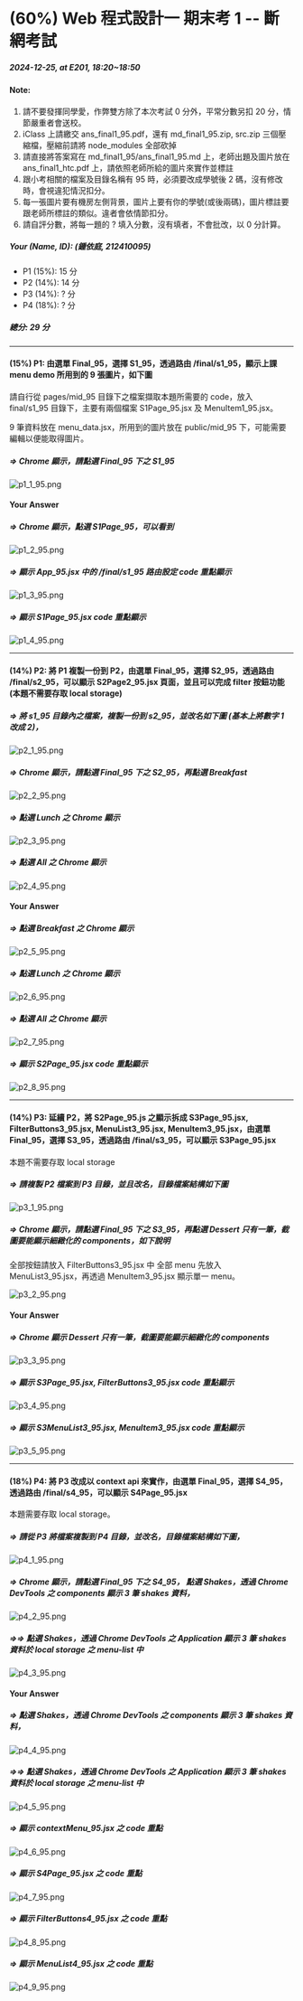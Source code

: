 # (60%) Web 程式設計一 期末考 1 -- 斷網考試

##### 2024-12-25, at E201, 18:20~18:50

#### Note:

1. 請不要發揮同學愛，作弊雙方除了本次考試 0 分外，平常分數另扣 20 分，情節嚴重者會送校。
2. iClass 上請繳交 ans_final1_95.pdf，還有 md_final1_95.zip, src.zip 三個壓縮檔，壓縮前請將 node_modules 全部砍掉
3. 請直接將答案寫在 md_final1_95/ans_final1_95.md 上，老師出題及圖片放在 ans_final1_htc.pdf 上，請依照老師所給的圖片來實作並標註
4. 跟小考相關的檔案及目錄名稱有 95 時，必須要改成學號後 2 碼，沒有修改時，會視違犯情況扣分。
5. 每一張圖片要有機房左側背景，圖片上要有你的學號(或後兩碼)，圖片標註要跟老師所標註的類似。違者會依情節扣分。
6. 請自評分數，將每一題的 ? 填入分數，沒有填者，不會批改，以 0 分計算。

##### Your (Name, ID): (鍾依庭, 212410095)

- P1 (15%): 15 分
- P2 (14%): 14 分
- P3 (14%): ? 分
- P4 (18%): ? 分

##### 總分: 29 分

---

#### (15%) P1: 由選單 Final_95，選擇 S1_95，透過路由 /final/s1_95，顯示上課 menu demo 所用到的 9 張圖片，如下圖

請自行從 pages/mid_95 目錄下之檔案擷取本題所需要的 code，放入 final/s1_95 目錄下，主要有兩個檔案 S1Page_95.jsx 及 MenuItem1_95.jsx。

9 筆資料放在 menu_data.jsx，所用到的圖片放在 public/mid_95 下，可能需要編輯以便能取得圖片。

##### => Chrome 顯示，請點選 Final_95 下之 S1_95

![p1_1_95.png](p1_1_95.png)

#### Your Answer

##### => Chrome 顯示，點選 S1Page_95，可以看到

![p1_2_95.png](p1_2_95.png)

##### => 顯示 App_95.jsx 中的 /final/s1_95 路由設定 code 重點顯示

![p1_3_95.png](p1_3_95.png)

##### => 顯示 S1Page_95.jsx code 重點顯示

![p1_4_95.png](p1_4_95.png)

---

#### (14%) P2: 將 P1 複製一份到 P2，由選單 Final_95，選擇 S2_95，透過路由 /final/s2_95，可以顯示 S2Page2_95.jsx 頁面，並且可以完成 filter 按鈕功能 (本題不需要存取 local storage)

##### => 將 s1_95 目錄內之檔案，複製一份到 s2_95，並改名如下圖 (基本上將數字 1 改成 2)，

![p2_1_95.png](p2_1_95.png)

##### => Chrome 顯示，請點選 Final_95 下之 S2_95，再點選 Breakfast

![p2_2_95.png](p2_2_95.png)

##### => 點選 Lunch 之 Chrome 顯示

![p2_3_95.png](p2_3_95.png)

##### => 點選 All 之 Chrome 顯示

![p2_4_95.png](p2_4_95.png)

#### Your Answer

##### => 點選 Breakfast 之 Chrome 顯示

![p2_5_95.png](p2_5_95.png)

##### => 點選 Lunch 之 Chrome 顯示

![p2_6_95.png](p2_6_95.png)

##### => 點選 All 之 Chrome 顯示

![p2_7_95.png](p2_7_95.png)

##### => 顯示 S2Page_95.jsx code 重點顯示

![p2_8_95.png](p2_8_95.png)

---

#### (14%) P3: 延續 P2，將 S2Page_95.js 之顯示拆成 S3Page_95.jsx, FilterButtons3_95.jsx, MenuList3_95.jsx, MenuItem3_95.jsx，由選單 Final_95，選擇 S3_95，透過路由 /final/s3_95，可以顯示 S3Page_95.jsx

本題不需要存取 local storage

##### => 請複製 P2 檔案到 P3 目錄，並且改名，目錄檔案結構如下圖

![p3_1_95.png](p3_1_95.png)

##### => Chrome 顯示，請點選 Final_95 下之 S3_95，再點選 Dessert 只有一筆，截圖要能顯示細緻化的 components，如下說明

全部按鈕請放入 FilterButtons3_95.jsx 中
全部 menu 先放入 MenuList3_95.jsx，再透過 MenuItem3_95.jsx 顯示單一 menu。

![p3_2_95.png](p3_2_95.png)

#### Your Answer

##### => Chrome 顯示 Dessert 只有一筆，截圖要能顯示細緻化的 components

![p3_3_95.png](p3_3_95.png)

##### => 顯示 S3Page_95.jsx, FilterButtons3_95.jsx code 重點顯示

![p3_4_95.png](p3_4_95.png)

##### => 顯示 S3MenuList3_95.jsx, MenuItem3_95.jsx code 重點顯示

![p3_5_95.png](p3_5_95.png)

---

#### (18%) P4: 將 P3 改成以 context api 來實作，由選單 Final_95，選擇 S4_95，透過路由 /final/s4_95，可以顯示 S4Page_95.jsx

本題需要存取 local storage。

##### => 請從 P3 將檔案複製到 P4 目錄，並改名，目錄檔案結構如下圖，

![p4_1_95.png](p4_1_95.png)

##### => Chrome 顯示，請點選 Final_95 下之 S4_95， 點選 Shakes，透過 Chrome DevTools 之 components 顯示 3 筆 shakes 資料，

![p4_2_95.png](p4_2_95.png)

##### =>=> 點選 Shakes，透過 Chrome DevTools 之 Application 顯示 3 筆 shakes 資料於 local storage 之 menu-list 中

![p4_3_95.png](p4_3_95.png)

#### Your Answer

##### => 點選 Shakes，透過 Chrome DevTools 之 components 顯示 3 筆 shakes 資料，

![p4_4_95.png](p4_4_95.png)

##### =>=> 點選 Shakes，透過 Chrome DevTools 之 Application 顯示 3 筆 shakes 資料於 local storage 之 menu-list 中

![p4_5_95.png](p4_5_95.png)

##### => 顯示 contextMenu_95.jsx 之 code 重點

![p4_6_95.png](p4_6_95.png)

##### => 顯示 S4Page_95.jsx 之 code 重點

![p4_7_95.png](p4_7_95.png)

##### => 顯示 FilterButtons4_95.jsx 之 code 重點

![p4_8_95.png](p4_8_95.png)

##### => 顯示 MenuList4_95.jsx 之 code 重點

![p4_9_95.png](p4_9_95.png)
